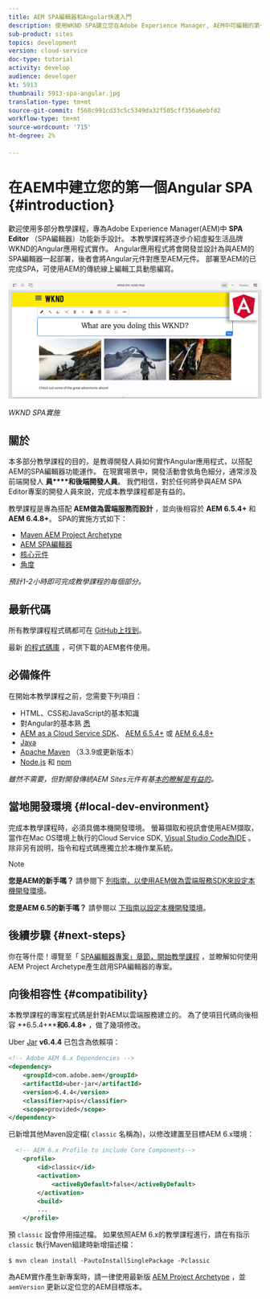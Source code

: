 ```yaml
---
title: AEM SPA編輯器和Angular快速入門
description: 使用WKND SPA建立您在Adobe Experience Manager, AEM中可編輯的第一個Angular Single Page Application(SPA)。 瞭解如何使用Angular JS架構與AEM的SPA編輯器建立SPA。 本多部分教學課程將逐步介紹虛擬生活品牌WKND的Angular應用程式實作。 本教學課程涵蓋SPA的端對端建立以及與AEM的整合。
sub-product: sites
topics: development
version: cloud-service
doc-type: tutorial
activity: develop
audience: developer
kt: 5913
thumbnail: 5913-spa-angular.jpg
translation-type: tm+mt
source-git-commit: f568c991cd33c5c5349da32f505cff356a6ebfd2
workflow-type: tm+mt
source-wordcount: '715'
ht-degree: 2%

---
```



# 在AEM中建立您的第一個Angular SPA {#introduction}

歡迎使用多部分教學課程，專為Adobe Experience Manager(AEM)中 **SPA Editor** （SPA編輯器）功能新手設計。 本教學課程將逐步介紹虛擬生活品牌WKND的Angular應用程式實作。 Angular應用程式將會開發並設計為與AEM的SPA編輯器一起部署，後者會將Angular元件對應至AEM元件。 部署至AEM的已完成SPA，可使用AEM的傳統線上編輯工具動態編寫。

![最終實施的SPA](assets/wknd-spa-implementation.png)

*WKND SPA實施*

## 關於

本多部分教學課程的目的，是教導開發人員如何實作Angular應用程式，以搭配AEM的SPA編輯器功能運作。 在現實場景中，開發活動會依角色細分，通常涉及前端開發人 **員****和後端開發人員**。 我們相信，對於任何將參與AEM SPA Editor專案的開發人員來說，完成本教學課程都是有益的。

教學課程是專為搭配 **AEM做為雲端服務而設計** ，並向後相容於 **AEM 6.5.4+** 和 **AEM 6.4.8+**。 SPA的實施方式如下：

* [Maven AEM Project Archetype](https://docs.adobe.com/content/help/en/experience-manager-core-components/using/developing/archetype/overview.html)
* [AEM SPA編輯器](https://docs.adobe.com/content/help/en/experience-manager-65/developing/headless/spas/spa-walkthrough.html#content-editing-experience-with-spa)
* [核心元件](https://docs.adobe.com/content/help/zh-Hant/experience-manager-core-components/using/introduction.html)
* [角度](https://angular.io/)

*預計1-2小時即可完成教學課程的每個部分。*

## 最新代碼

所有教學課程程式碼都可在 [GitHub上找到](https://github.com/adobe/aem-guides-wknd-spa)。

最新 [的程式碼庫](https://github.com/adobe/aem-guides-wknd-spa/releases) ，可供下載的AEM套件使用。

## 必備條件

在開始本教學課程之前，您需要下列項目：

* HTML、CSS和JavaScript的基本知識
* 對Angular的基本熟 [悉](https://angular.io/)
* [AEM as a Cloud Service SDK](https://docs.adobe.com/content/help/en/experience-manager-learn/cloud-service/local-development-environment-set-up/aem-runtime.html#download-the-aem-as-a-cloud-service-sdk)、 [AEM 6.5.4+](https://helpx.adobe.com/experience-manager/aem-releases-updates.html#65) 或 [AEM 6.4.8+](https://helpx.adobe.com/experience-manager/aem-releases-updates.html#64)
* [Java](https://downloads.experiencecloud.adobe.com/content/software-distribution/en/general.html)
* [Apache Maven](https://maven.apache.org/) （3.3.9或更新版本）
* [Node.js](https://nodejs.org/en/) 和 [npm](https://www.npmjs.com/)

*雖然不需要，但對開發傳統AEM Sites元件有基[本的瞭解是有益的](https://docs.adobe.com/content/help/en/experience-manager-learn/getting-started-wknd-tutorial-develop/overview.html)。*

## 當地開發環境 {#local-dev-environment}

完成本教學課程時，必須具備本機開發環境。 螢幕擷取和視訊會使用AEM擷取，當作在Mac OS環境上執行的Cloud Service SDK, [Visual Studio Code為IDE](https://code.visualstudio.com/) 。 除非另有說明，指令和程式碼應獨立於本機作業系統。

>[!NOTE]
>
> **您是AEM的新手嗎？** 請參閱下 [列指南，以使用AEM做為雲端服務SDK來設定本機開發環境](https://docs.adobe.com/content/help/en/experience-manager-learn/cloud-service/local-development-environment-set-up/overview.html)。
>
> **您是AEM 6.5的新手嗎？** 請參閱以 [下指南以設定本機開發環境](https://docs.adobe.com/content/help/en/experience-manager-learn/foundation/development/set-up-a-local-aem-development-environment.html)。

## 後續步驟 {#next-steps}

你在等什麼！導覽至「 [SPA編輯器專案」章節，開始教學課程](create-project.md) ，並瞭解如何使用AEM Project Archetype產生啟用SPA編輯器的專案。

## 向後相容性 {#compatibility}

本教學課程的專案程式碼是針對AEM以雲端服務建立的。 為了使項目代碼向後相容 **6.5.4+****和6.4.8+** ，做了幾項修改。

Uber [Jar](https://docs.adobe.com/content/help/en/experience-manager-65/developing/devtools/ht-projects-maven.html#what-is-the-uberjar) **v6.4.4** 已包含為依賴項：

```xml
<!-- Adobe AEM 6.x Dependencies -->
<dependency>
    <groupId>com.adobe.aem</groupId>
    <artifactId>uber-jar</artifactId>
    <version>6.4.4</version>
    <classifier>apis</classifier>
    <scope>provided</scope>
</dependency>
```

已新增其他Maven設定檔( `classic` 名稱為)，以修改建置至目標AEM 6.x環境：

```xml
  <!-- AEM 6.x Profile to include Core Components-->
    <profile>
        <id>classic</id>
        <activation>
            <activeByDefault>false</activeByDefault>
        </activation>
        <build>
        ...
    </profile>
```

預 `classic` 設會停用描述檔。 如果依照AEM 6.x的教學課程進行，請在有指示 `classic` 執行Maven組建時新增描述檔：

```shell
$ mvn clean install -PautoInstallSinglePackage -Pclassic
```

為AEM實作產生新專案時，請一律使用最新版 [AEM Project Archetype](https://github.com/adobe/aem-project-archetype) ，並 `aemVersion` 更新以定位您的AEM目標版本。
